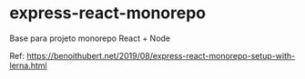 # express-react-monorepo
Base para projeto monorepo React + Node

Ref: https://benoithubert.net/2019/08/express-react-monorepo-setup-with-lerna.html
